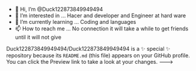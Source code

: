 - 👋 Hi, I’m @Duck122873849949494
- 👀 I’m interested in ... Hacer and developer and Engineer at hard ware
- 🌱 I’m currently learning ... Coding and languages
- 📫 How to reach me ... No connection it will take a while to get friends until it will not give


Duck122873849949494/Duck122873849949494 is a ✨ special ✨ repository because its `README.md` (this file) appears on your GitHub profile.
You can click the Preview link to take a look at your changes.
--->

